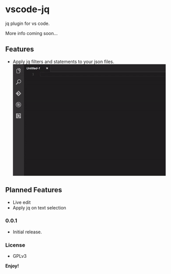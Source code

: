 # vscode-jq

jq plugin for vs code.

More info coming soon...

## Features
 - Apply jq filters and statements to your json files.
![in action](https://raw.githubusercontent.com/andricDu/elasticsearch-snippets/master/images/action.gif)


## Planned Features
 - Live edit
 - Apply jq on text selection

### 0.0.1

 - Initial release.

### License
 - GPLv3


**Enjoy!**